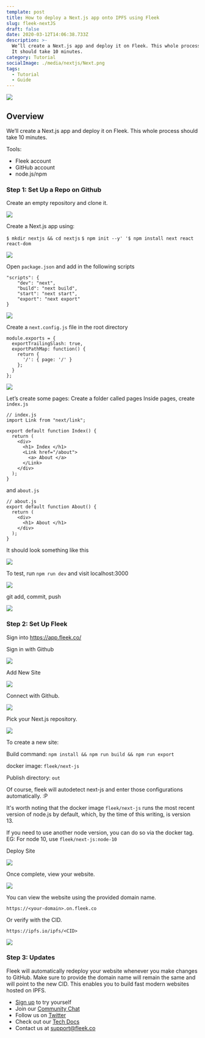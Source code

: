 ```yaml
---
template: post
title: How to deploy a Next.js app onto IPFS using Fleek
slug: fleek-nextJS
draft: false
date: 2020-03-12T14:06:38.733Z
description: >-
  We’ll create a Next.js app and deploy it on Fleek. This whole process
  It should take 10 minutes.
category: Tutorial
socialImage: ./media/nextjs/Next.png
tags:
  - Tutorial
  - Guide
---
```

![](./media/nextjs/Next.png)

## Overview

We’ll create a Next.js app and deploy it on Fleek. This whole process should take 10 minutes.

Tools:

* Fleek account
* GitHub account
* node.js/npm

### Step 1: Set Up a Repo on Github

Create an empty repository and clone it.

![](./media/nextjs/CreateRepo.png)

Create a Next.js app using:

`$ mkdir nextjs && cd nextjs` `$ npm init --y'
'$ npm install next react react-dom`

![](./media/nextjs/CreateNextjsapp.png)

Open `package.json` and add in the following scripts

```
"scripts": {
    "dev": "next",
    "build": "next build",
    "start": "next start",
    "export": "next export"  
}
```

![](./media/nextjs/Openpackagejson.png)

Create a `next.config.js` file in the root directory

```
module.exports = {
  exportTrailingSlash: true,
  exportPathMap: function() {
    return {
      '/': { page: '/' }
    };
  }
};
```

![](./media/nextjs/createNextConfigJS.png)

Let’s create some pages: Create a folder called pages Inside pages, create `index.js`

```
// index.js
import Link from "next/link";

export default function Index() {
  return (
    <div>
      <h1> Index </h1>
      <Link href="/about">
        <a> About </a>
      </Link>
    </div>
  );
}
```

and `about.js`

```
// about.js
export default function About() {
  return (
    <div>
      <h1> About </h1>
    </div>
  );
}
```

It should look something like this

![](./media/nextjs/indexJSAboutJS.png)

To test, run `npm run dev` and visit localhost:3000

![](./media/nextjs/localhost3000.png)

git add, commit, push

![](./media/nextjs/gitcommit.png)

### Step 2: Set Up Fleek

Sign into https://app.fleek.co/

Sign in with Github

![](./media/nextjs/signin.png)

Add New Site

![](./media/nextjs/addsite.png)

Connect with Github.

![](./media/nextjs/connectGithub.png)

Pick your Next.js repository.

![](./media/nextjs/picknextjsrepo.png)

To create a new site:

Build command: `npm install && npm run build && npm run export`

docker image: `fleek/next-js`

Publish directory: `out`

Of course, fleek will autodetect next-js and enter those configurations automatically. :P

It's worth noting that the docker image `fleek/next-js` runs the most recent version of node.js by default, which, by the time of this writing, is version 13.

If you need to use another node version, you can do so via the docker tag.
EG: For node 10, use `fleek/next-js:node-10`

Deploy Site

![](./media/nextjs/deploySite.png)

Once complete, view your website.

![](./media/nextjs/viewSite.png)

You can view the website using the provided domain name.

`https://<your-domain>.on.fleek.co`

Or verify with the CID.

`https://ipfs.io/ipfs/<CID>`

![](./media/nextjs/verifyCID.png)

### Step 3: Updates

Fleek will automatically redeploy your website whenever you make changes to GitHub. Make sure to provide the domain name will remain the same and will point to the new CID. This enables you to build fast modern websites hosted on IPFS.

* [Sign up](https://app.fleek.co) to try yourself
* Join our [Community Chat](https://join.slack.com/t/fleek-public/shared_invite/zt-bxna7y1d-PbVdut4rgHt5jM6Zjg9g9A)
* Follow us on [Twitter](https://twitter.com/FleekHQ) 
* Check out our [Tech Docs](https://docs.fleek.co/)
* Contact us at support@fleek.co 
